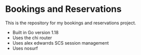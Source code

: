 # Bookings and Reservations

This is the repository for my bookings and reservations project.

- Built in Go version 1.18
- Uses the chi router
- Uses alex edwarrds SCS session management
- Uses nosurf